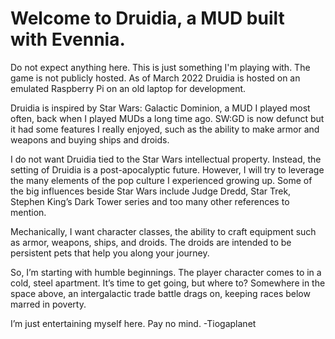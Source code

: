 # Welcome to Druidia, a MUD built with Evennia.

Do not expect anything here.  This is just something I'm playing with.  The game is not publicly hosted.  As of March 2022 Druidia is hosted on an emulated Raspberry Pi on an old laptop for development.

Druidia is inspired by Star Wars: Galactic Dominion, a MUD I played most often, back when I played MUDs a long time ago.  SW:GD is now defunct but it had some features I really enjoyed, such as the ability to make armor and weapons and buying ships and droids.

I do not want Druidia tied to the Star Wars intellectual property.  Instead, the setting of Druidia is a post-apocalyptic future.  However, I will try to leverage the many elements of the pop culture I experienced growing up.  Some of the big influences beside Star Wars include Judge Dredd, Star Trek, Stephen King’s Dark Tower series and too many other references to mention.

Mechanically, I want character classes, the ability to craft equipment such as armor, weapons, ships, and droids.  The droids are intended to be persistent pets that help you along your journey.

So, I’m starting with humble beginnings.  The player character comes to in a cold, steel apartment.  It’s time to get going, but where to?  Somewhere in the space above, an intergalactic trade battle drags on, keeping races below marred in poverty.

I’m just entertaining myself here.  Pay no mind.  -Tiogaplanet
